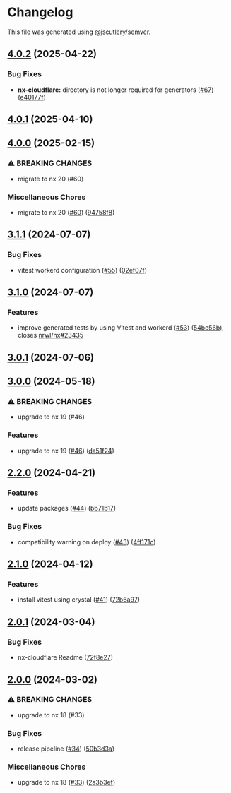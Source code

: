 # Changelog

This file was generated using [@jscutlery/semver](https://github.com/jscutlery/semver).

## [4.0.2](https://github.com/naxodev/oss/compare/v4.0.1...v4.0.2) (2025-04-22)


### Bug Fixes

* **nx-cloudflare:** directory is not longer required for generators ([#67](https://github.com/naxodev/oss/issues/67)) ([e40177f](https://github.com/naxodev/oss/commit/e40177f13794b512c5b6355478626e57a251f79d))

## [4.0.1](https://github.com/naxodev/oss/compare/v4.0.0...v4.0.1) (2025-04-10)

## [4.0.0](https://github.com/naxodev/oss/compare/v3.1.1...v4.0.0) (2025-02-15)


### ⚠ BREAKING CHANGES

* migrate to nx 20 (#60)

### Miscellaneous Chores

* migrate to nx 20 ([#60](https://github.com/naxodev/oss/issues/60)) ([94758f8](https://github.com/naxodev/oss/commit/94758f809f76711bcfc15f534702502e2d74cb7b))

## [3.1.1](https://github.com/naxodev/oss/compare/v3.1.0...v3.1.1) (2024-07-07)


### Bug Fixes

* vitest workerd configuration ([#55](https://github.com/naxodev/oss/issues/55)) ([02ef07f](https://github.com/naxodev/oss/commit/02ef07fb57dfa446686ee9eb0de79d1c176801cf))

## [3.1.0](https://github.com/naxodev/oss/compare/v3.0.0...v3.1.0) (2024-07-07)


### Features

* improve generated tests by using Vitest and workerd ([#53](https://github.com/naxodev/oss/issues/53)) ([54be56b](https://github.com/naxodev/oss/commit/54be56bdfc0e684b90cd9b4297d77e3af9200ef7)), closes [nrwl/nx#23435](https://github.com/nrwl/nx/issues/23435)

## [3.0.1](https://github.com/naxodev/oss/compare/v3.0.0...v3.0.1) (2024-07-06)

## [3.0.0](https://github.com/naxodev/oss/compare/v2.2.0...v3.0.0) (2024-05-18)


### ⚠ BREAKING CHANGES

* upgrade to nx 19 (#46)

### Features

* upgrade to nx 19 ([#46](https://github.com/naxodev/oss/issues/46)) ([da51f24](https://github.com/naxodev/oss/commit/da51f24498aa8762d3bbb35f7726ed1eb0a3193c))

## [2.2.0](https://github.com/naxodev/oss/compare/v2.1.0...v2.2.0) (2024-04-21)


### Features

* update packages ([#44](https://github.com/naxodev/oss/issues/44)) ([bb71b17](https://github.com/naxodev/oss/commit/bb71b1738625b7bccf8bc68e93659b73f91e9828))


### Bug Fixes

* compatibility warning on deploy ([#43](https://github.com/naxodev/oss/issues/43)) ([4ff171c](https://github.com/naxodev/oss/commit/4ff171c82f5d3edaaa5582894ec410aa10b3bfce))

## [2.1.0](https://github.com/naxodev/oss/compare/v2.0.1...v2.1.0) (2024-04-12)


### Features

* install vitest using crystal ([#41](https://github.com/naxodev/oss/issues/41)) ([72b6a97](https://github.com/naxodev/oss/commit/72b6a97d904950cccc856edef4de050f93e7a595))

## [2.0.1](https://github.com/naxodev/oss/compare/v2.0.0...v2.0.1) (2024-03-04)


### Bug Fixes

* nx-cloudflare Readme ([72f8e27](https://github.com/naxodev/oss/commit/72f8e2768e8c69f1de734fdef4e9b5f589107694))

## [2.0.0](https://github.com/naxodev/oss/compare/v1.0.2...v2.0.0) (2024-03-02)


### ⚠ BREAKING CHANGES

* upgrade to nx 18 (#33)

### Bug Fixes

* release pipeline ([#34](https://github.com/naxodev/oss/issues/34)) ([50b3d3a](https://github.com/naxodev/oss/commit/50b3d3ad484df16202c44b257ee3fd4a2542c013))


### Miscellaneous Chores

* upgrade to nx 18 ([#33](https://github.com/naxodev/oss/issues/33)) ([2a3b3ef](https://github.com/naxodev/oss/commit/2a3b3ef1646989aa721aa38337b74aa1f8a5dd32))
